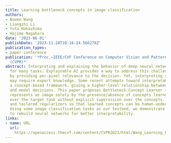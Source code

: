 ```yaml
---
title: Learning bottleneck concepts in image classification
authors:
- Bowen Wang
- Liangzhi Li
- Yuta Nakashima
- Hajime Nagahara
date: '2023-06-01'
publishDate: '2023-11-28T10:16:24.566278Z'
publication_types:
- paper-conference
publication: '*Proc.~IEEE/CVF Conference on Computer Vision and Pattern Recognition
  (CVPR)*'
abstract: Interpreting and explaining the behavior of deep neural networks is critical
  for many tasks. Explainable AI provides a way to address this challenge, mostly
  by providing per-pixel relevance to the decision. Yet, interpreting such explanations
  may require expert knowledge. Some recent attempts toward interpretability adopt
  a concept-based framework, giving a higher-level relationship between some concepts
  and model decisions. This paper proposes Bottleneck Concept Learner (BotCL), which
  represents an image solely by the presence/absence of concepts learned through training
  over the target task without explicit supervision over the concepts. It uses self-supervision
  and tailored regularizers so that learned concepts can be human-understandable.
  Using some image classification tasks as our testbed, we demonstrate BotCL's potential
  to rebuild neural networks for better interpretability.
links:
- name: URL
  url: 
    https://openaccess.thecvf.com/content/CVPR2023/html/Wang_Learning_Bottleneck_Concepts_in_Image_Classification_CVPR_2023_paper.html
---
```

